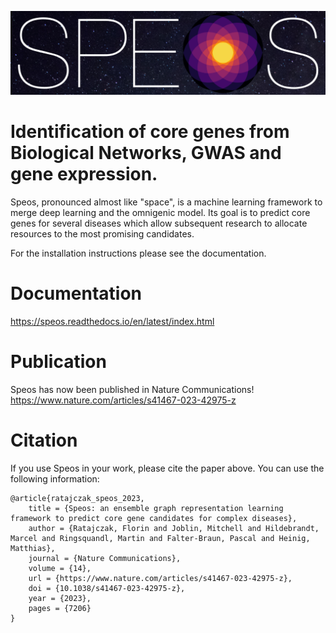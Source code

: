 ![SPEOS Header](img/speos_space_11_1080.png "SPEOS")

# Identification of core genes from Biological Networks, GWAS and gene expression.

Speos, pronounced almost like "space", is a machine learning framework to merge deep learning and the omnigenic model. Its goal is to predict core genes for several diseases which allow subsequent research to allocate resources to the most promising candidates.

For the installation instructions please see the documentation.

# Documentation

https://speos.readthedocs.io/en/latest/index.html

# Publication 

Speos has now been published in Nature Communications!
https://www.nature.com/articles/s41467-023-42975-z

# Citation

If you use Speos in your work, please cite the paper above. You can use the following information:

```
@article{ratajczak_speos_2023,
	title = {Speos: an ensemble graph representation learning framework to predict core gene candidates for complex diseases},
  	author = {Ratajczak, Florin and Joblin, Mitchell and Hildebrandt, Marcel and Ringsquandl, Martin and Falter-Braun, Pascal and Heinig, Matthias},
	journal = {Nature Communications},
	volume = {14},
	url = {https://www.nature.com/articles/s41467-023-42975-z},
	doi = {10.1038/s41467-023-42975-z},
	year = {2023},
	pages = {7206}
}
```

